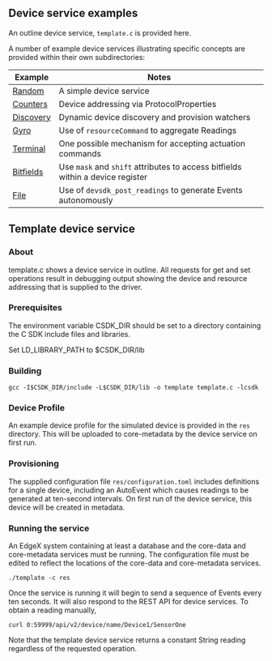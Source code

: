 ## Device service examples

An outline device service, `template.c` is provided here.

A number of example device services illustrating specific concepts are provided within their own subdirectories:

Example | Notes
--- | ---
[Random](random/README.md) | A simple device service
[Counters](counters/README.md) | Device addressing via ProtocolProperties
[Discovery](discovery/README.md) | Dynamic device discovery and provision watchers
[Gyro](gyro/README.md) | Use of `resourceCommand` to aggregate Readings
[Terminal](terminal/README.md) | One possible mechanism for accepting actuation commands
[Bitfields](bitfields/README.md) | Use `mask` and `shift` attributes to access bitfields within a device register
[File](file/README.md) | Use of `devsdk_post_readings` to generate Events autonomously

## Template device service

### About

template.c shows a device service in outline. All requests for get and set operations result in debugging output showing the device and resource addressing that is supplied to the driver.

### Prerequisites

The environment variable CSDK_DIR should be set to a directory containing the
C SDK include files and libraries.

Set LD_LIBRARY_PATH to $CSDK_DIR/lib

### Building

```
gcc -I$CSDK_DIR/include -L$CSDK_DIR/lib -o template template.c -lcsdk
```

### Device Profile

An example device profile for the simulated device is provided in the `res` directory. This will be uploaded to core-metadata by the device service on first run.

### Provisioning

The supplied configuration file `res/configuration.toml` includes definitions for a single device, including an AutoEvent which causes readings to be generated at ten-second intervals. On first run of the device service, this device will be created in metadata.

### Running the service

An EdgeX system containing at least a database and the core-data and core-metadata services must be running. The configuration file must be edited to reflect the locations of the core-data and core-metadata services.

```
./template -c res
```

Once the service is running it will begin to send a sequence of Events every ten seconds. It will also respond to the REST API for device services. To obtain a reading manually,

```
curl 0:59999/api/v2/device/name/Device1/SensorOne
```

Note that the template device service returns a constant String reading regardless of the requested operation.

